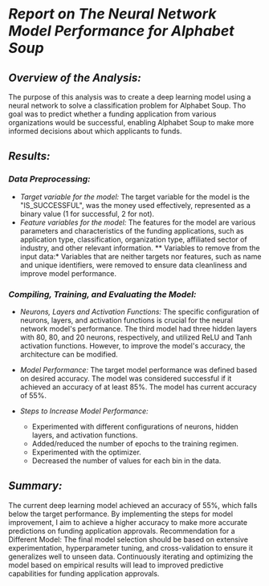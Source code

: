 # *Report on The Neural Network Model Performance for Alphabet Soup*

## *Overview of the Analysis:*

The purpose of this analysis was to create a deep learning model using a neural network to solve a classification problem for Alphabet Soup. Tho goal was to predict whether a funding application from various organizations would be successful, enabling Alphabet Soup to make more informed decisions about which applicants to funds.

## *Results:*

### *Data Preprocessing:*

* *Target variable for the model:* The target variable for the model is the "IS_SUCCESSFUL", was the money used effectively, represented as a binary value (1 for successful, 2 for not).
* *Feature variables for the model:* The features for the model are various parameters and characteristics of the funding applications, such as application type, classification, organization type, affiliated sector of industry, and other relevant information.
** Variables to remove from the input data:* Variables that are neither targets nor features, such as name and unique identifiers, were removed to ensure data cleanliness and improve model performance.

### *Compiling, Training, and Evaluating the Model:*

* *Neurons, Layers and Activation Functions:* The specific configuration of neurons, layers, and activation functions is crucial for the neural network model's performance. The third model had three hidden layers with 80, 80, and 20 neurons, respectively, and utilized ReLU and Tanh activation functions. However, to improve the model's accuracy, the architecture can be modified.

* *Model Performance:* The target model performance was defined based on desired accuracy. The model was considered successful if it achieved an accuracy of at least 85%. The model has current accuracy of 55%.
  
* *Steps to Increase Model Performance:*
  * Experimented with different configurations of neurons, hidden layers, and activation functions.
  * Added/reduced the number of epochs to the training regimen.
  * Experimented with the optimizer.
  * Decreased the number of values for each bin in the data.
 
## *Summary:*

The current deep learning model achieved an accuracy of 55%, which falls below the target performance. By implementing the steps for model improvement, I aim to achieve a higher accuracy to make more accurate predictions on funding application approvals.
Recommendation for a Different Model: The final model selection should be based on extensive experimentation, hyperparameter tuning, and cross-validation to ensure it generalizes well to unseen data. Continuously iterating and optimizing the model based on empirical results will lead to improved predictive capabilities for funding application approvals.
